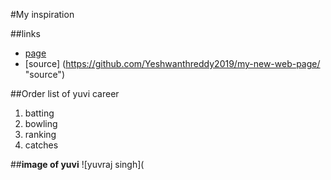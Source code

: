 #My inspiration

##links
- [page ]( https://yeshwanthreddy2019.github.io/my-new-web-page/ "link for reade.md")
- [source] (https://github.com/Yeshwanthreddy2019/my-new-web-page/ "source")

##Order list of yuvi career
1. batting 
1. bowling 
1. ranking
1. catches

##**image of yuvi**
![yuvraj singh](
